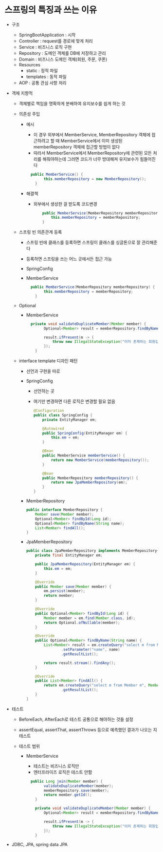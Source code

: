 # 스프링의 특징과 쓰는 이유

* 구조

  * SpringBootApplication : 시작
  * Controller : request를 경로에 맞게 처리
  * Service : 비즈니스 로직 구현
  * Repository : 도메인 객체를 DB에 저장하고 관리
  * Domain : 비즈니스 도메인 객체(회원, 주문, 쿠폰)
  * Resources
    * static : 정적 파일
    * templates : 동적 파일
  * AOP : 공통 관심 사항 처리

* 객체 지향적

  * 객체별로 책임을 명확하게 분배하여 유지보수를 쉽게 하는 것

  * 의존성 주입

    * 예시

      * 이 경우 외부에서 MemberService, MemberRepository 객체에 접근하려고 할 때 MemberService에서 이미 생성된 memberRepository 객체에 접근할 방법이 없다
      * 따라서 MemberService에서 MemberRepository에 관련된 모든 처리를 해줘야하는데 그러면 코드가 너무 방대해져 유지보수가 힘들어진다

      ```java
      	public MemberService() {
              this.memberRepository = new MemberRepository();
          }
      ```

    * 해결책

      * 외부에서 생성한 걸 받도록 코드변경

        ```java
        	public MemberService(MemberRepository memberRepository) {
                this.memberRepository = memberRepository;
            }
        ```

        

  * 스프링 빈 의존관계 등록

    * 스프링 빈에 클래스를 등록하면 스프링이 클래스를 싱글톤으로 잘 관리해준다

    * 등록하면 스프링을 쓰는 어느 곳에서든 접근 가능

    * SpringConfig

    * MemberService

      ```java
      	public MemberService(MemberRepository memberRepository) {
              this.memberRepository = memberRepository;
          }
      ```

  * Optional

    * MemberService

      ```java
      	private void validateDuplicateMember(Member member) {
              Optional<Member> result = memberRepository.findByName(member.getName());
      
              result.ifPresent(m -> {
                  throw new IllegalStateException("이미 존재하는 회원입니다");
              });
          }
      ```

  * interface template 디자인 패턴

    * 선언과 구현을 따로

    * SpringConfig

      * 선언하는 곳

      * 여기만 변경하면 다른 로직은 변경할 필요 없음

        ```java
        @Configuration
        public class SpringConfig {
            private EntityManager em;
        
            @Autowired
            public SpringConfig(EntityManager em) {
                this.em = em;
            }
        
            @Bean
            public MemberService memberService() {
                return new MemberService(memberRepository());
            }
        
            @Bean
            public MemberRepository memberRepository() {
                return new JpaMemberRepository(em);
            }
        }
        ```

    * MemberRepository

      ```java
      public interface MemberRepository {
          Member save(Member member);
          Optional<Member> findById(Long id);
          Optional<Member> findByName(String name);
          List<Member> findAll();
      }
      ```

    * JpaMemberRepository

      ```java
      public class JpaMemberRepository implements MemberRepository{
          private final EntityManager em;
      
          public JpaMemberRepository(EntityManager em) {
              this.em = em;
          }
      
          @Override
          public Member save(Member member) {
              em.persist(member);
              return member;
          }
      
          @Override
          public Optional<Member> findById(Long id) {
              Member member = em.find(Member.class, id);
              return Optional.ofNullable(member);
          }
      
          @Override
          public Optional<Member> findByName(String name) {
              List<Member> result = em.createQuery("select m from Member m where m.name = :name", Member.class)
                      .setParameter("name", name)
                      .getResultList();
      
              return result.stream().findAny();
          }
      
          @Override
          public List<Member> findAll() {
              return em.createQuery("select m from Member m", Member.class)
                      .getResultList();
          }
      }
      ```

      

* 테스트

  * BeforeEach, AfterEach로 테스트 공통으로 해야하는 것들 설정

  * assertEqual, assertThat, assertThrows 등으로 예측했던 결과가 나오는 지 테스트

  * 테스트 범위

    * MemberService

      * 테스트는 비즈니스 로직만
      * 엔터프라이즈 로직은 테스트 안함

      ```java
      	public Long join(Member member) {
              validateDuplicateMember(member);
              memberRepository.save(member);
              return member.getId();
          }
      
          private void validateDuplicateMember(Member member) {
              Optional<Member> result = memberRepository.findByName(member.getName());
      
              result.ifPresent(m -> {
                  throw new IllegalStateException("이미 존재하는 회원입니다");
              });
          }
      ```

* JDBC, JPA, spring data JPA

